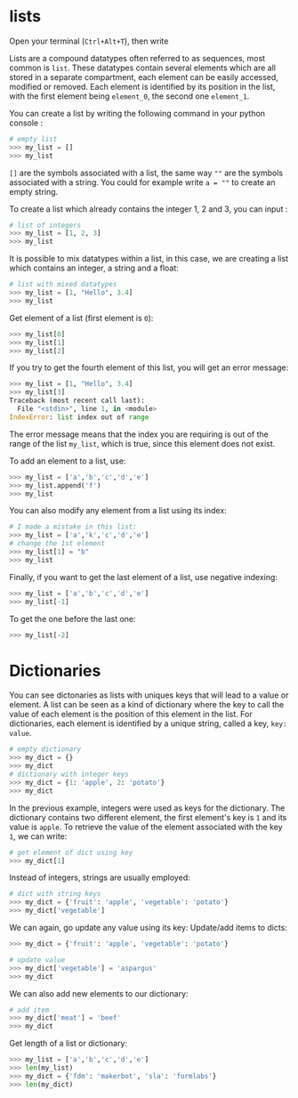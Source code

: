 # lists

Open your terminal (`Ctrl+Alt+T`), then write 

Lists are a compound datatypes often referred to as sequences, most common is `list`. These datatypes contain several elements which are all stored in a separate compartment, each element can be easily accessed, modified or removed. Each element is identified by its position in the list, with the first element being `element_0`, the second one `element_1`.

You can create a list by writing the following command in your python console :

```python
# empty list
>>> my_list = []
>>> my_list
```
`[]` are the symbols associated with a list, the same way `""` are the symbols associated with a string. You could for example write `a = ""` to create an empty string.

To create a list which already contains the integer 1, 2 and 3, you can input :
```python
# list of integers
>>> my_list = [1, 2, 3]
>>> my_list
```
It is possible to mix datatypes within a list, in this case, we are creating a list which contains an integer, a string and a float:
```python
# list with mixed datatypes
>>> my_list = [1, "Hello", 3.4]
>>> my_list
```
Get element of a list (first element is `0`):
```python
>>> my_list[0] 
>>> my_list[1]
>>> my_list[2]
```
If you try to get the fourth element of this list, you will get an error message:
```python
>>> my_list = [1, "Hello", 3.4]
>>> my_list[3]
Traceback (most recent call last):
  File "<stdin>", line 1, in <module>
IndexError: list index out of range
```
The error message means that the index you are requiring is out of the range of the list `my_list`, which is true, since this element does not exist.

To add an element to a list, use:
```python
>>> my_list = ['a','b','c','d','e']
>>> my_list.append('f')
>>> my_list
```
You can also modify any element from a list using its index:
```python
# I made a mistake in this list:
>>> my_list = ['a','k','c','d','e']
# change the 1st element    
>>> my_list[1] = "b" 
>>> my_list         
```
Finally, if you want to get the last element of a list, use negative indexing:
```python
>>> my_list = ['a','b','c','d','e']
>>> my_list[-1]
```
To get the one before the last one:
```python
>>> my_list[-2]
```

# Dictionaries

You can see dictonaries as lists with uniques keys that will lead to a value or element. 
A list can be seen as a kind of dictionary where the key to call the value of each element is the position of this element in the list.
For dictionaries, each element is identified by a unique string, called a key, `key: value`.

```python
# empty dictionary
>>> my_dict = {}
>>> my_dict
# dictionary with integer keys
>>> my_dict = {1: 'apple', 2: 'potato'}
>>> my_dict
```
In the previous example, integers were used as keys for the dictionary. The dictionary contains two different element, the first element's key is `1` and its value is `apple`.
To retrieve the value of the element associated with the key `1`, we can write:

```python
# get element of dict using key
>>> my_dict[1]
```

Instead of integers, strings are usually employed: 

```python
# dict with string keys
>>> my_dict = {'fruit': 'apple', 'vegetable': 'potato'}
>>> my_dict['vegetable']
```

We can again, go update any value using its key:
Update/add items to dicts:

```python
>>> my_dict = {'fruit': 'apple', 'vegetable': 'potato'}

# update value
>>> my_dict['vegetable'] = 'aspargus'
>>> my_dict
```
We can also add new elements to our dictionary:
```python
# add item
>>> my_dict['meat'] = 'beef'  
>>> my_dict
```

Get length of a list or dictionary:
```python
>>> my_list = ['a','b','c','d','e']
>>> len(my_list)
>>> my_dict = {'fdm': 'makerbot', 'sla': 'formlabs'}
>>> len(my_dict)
```
